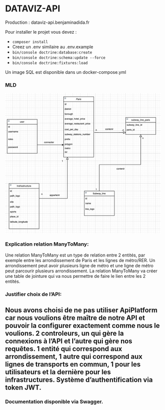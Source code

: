 # DATAVIZ-API
 Production : <a>dataviz-api.benjaminadida.fr</a>
 
 Pour installer le projet vous devez : 
 * ````composer install````
 * Creez un .env similaire au .env.example
 * ```bin/console doctrine:database:create```
 * ```bin/console doctrine:schema:update --force```
 * `````bin/console doctrine:fixtures:load`````
 
 Un image SQL est disponible dans un docker-compose.yml


 ### MLD

 ![MLD](https://github.com/benads/api_dataviz/blob/master/MLD.png "MLD")

### Explication relation ManyToMany:
Une relation ManyToMany est un type de relation entre 2 entités, par exemple entre les arrondissement de Paris et les lignes de métro/RER. Un arrondissement peut avoir plusieurs ligne de métro et une ligne de métro peut parcourir plusieurs arrondissement. 
La relation ManyToMany va créer une table de jointure qui va nous permettre de faire le lien entre les 2 entités.

### Justifier choix de l’API:
Nous avons choisi de ne pas utiliser ApiPlatform car nous voulions être maître de notre API et pouvoir la configurer exactement comme nous le voulions.
2 controleurs, un qui gère la connexions à l’API et l’autre qui gère nos requêtes.
1 entité qui correspond aux arrondissement, 1 autre qui correspond aux lignes de transports en commun, 1 pour les utilisateurs et la dernière pour les infrastructures.
Système d’authentification via token JWT.
---
### Documentation disponible via Swagger.
